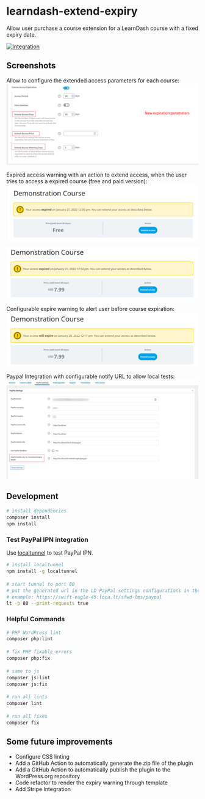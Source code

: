 # learndash-extend-expiry

Allow user purchase a course extension for a LearnDash course with a fixed expiry date.

[![Integration](https://github.com/estevao90/learndash-extend-expiry/workflows/Integration/badge.svg)](https://github.com/estevao90/learndash-extend-expiry/actions?query=workflow%3AIntegration)

## Screenshots

Allow to configure the extended access parameters for each course:
![Course Expiration settings](screenshots/course_parameters.png "Course Expiration settings")

Expired access warning with an action to extend access, when the user tries to access a expired course (free and paid version):
![Expired Access Free](screenshots/expired_access_free.png "Expired Access Free")

![Expired Access Paid](screenshots/expired_access_paid.png "Expired Access Paid")

Configurable expire warning to alert user before course expiration:
![Expire Warning](screenshots/expire_warning.png "Expire Warning")

Paypal Integration with configurable notify URL to allow local tests:
![Paypal configuration](screenshots/paypal_configuration.png "Paypal configuration")

## Development

```sh
# install dependencies
composer install
npm install
```

### Test PayPal IPN integration

Use [localtunnel](https://github.com/localtunnel/localtunnel) to test PayPal IPN.

```sh
# install localtunnel
npm install -g localtunnel

# start tunnel to port 80
# put the generated url in the LD PayPal settings configurations in the "PayPal Notify URL" options
# example: https://swift-eagle-45.loca.lt/sfwd-lms/paypal
lt -p 80 --print-requests true
```

### Helpful Commands

```sh
# PHP WordPress lint
composer php:lint

# fix PHP fixable errors
composer php:fix

# same to js
composer js:lint
composer js:fix

# run all lints
composer lint

# run all fixes
composer fix
```

## Some future improvements

- Configure CSS linting
- Add a GitHub Action to automatically generate the zip file of the plugin
- Add a GitHub Action to automatically publish the plugin to the WordPress.org repository
- Code refactor to render the expiry warning through template
- Add Stripe Integration
